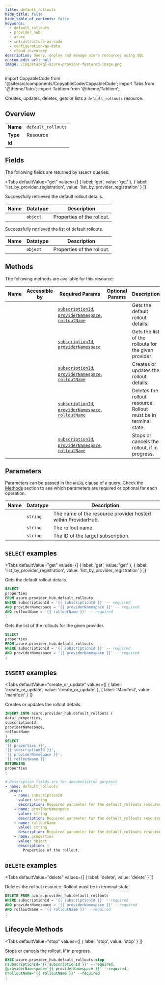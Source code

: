 ```yaml
--- 
title: default_rollouts
hide_title: false
hide_table_of_contents: false
keywords:
  - default_rollouts
  - provider_hub
  - azure
  - infrastructure-as-code
  - configuration-as-data
  - cloud inventory
description: Query, deploy and manage azure resources using SQL
custom_edit_url: null
image: /img/stackql-azure-provider-featured-image.png
---
```


import CopyableCode from '@site/src/components/CopyableCode/CopyableCode';
import Tabs from '@theme/Tabs';
import TabItem from '@theme/TabItem';

Creates, updates, deletes, gets or lists a <code>default_rollouts</code> resource.

## Overview
<table><tbody>
<tr><td><b>Name</b></td><td><code>default_rollouts</code></td></tr>
<tr><td><b>Type</b></td><td>Resource</td></tr>
<tr><td><b>Id</b></td><td><CopyableCode code="azure.provider_hub.default_rollouts" /></td></tr>
</tbody></table>

## Fields

The following fields are returned by `SELECT` queries:

<Tabs
    defaultValue="get"
    values={[
        { label: 'get', value: 'get' },
        { label: 'list_by_provider_registration', value: 'list_by_provider_registration' }
    ]}
>
<TabItem value="get">

Successfully retrieved the default rollout details.

<table>
<thead>
    <tr>
    <th>Name</th>
    <th>Datatype</th>
    <th>Description</th>
    </tr>
</thead>
<tbody>
<tr>
    <td><CopyableCode code="properties" /></td>
    <td><code>object</code></td>
    <td>Properties of the rollout.</td>
</tr>
</tbody>
</table>
</TabItem>
<TabItem value="list_by_provider_registration">

Successfully retrieved the list of default rollouts.

<table>
<thead>
    <tr>
    <th>Name</th>
    <th>Datatype</th>
    <th>Description</th>
    </tr>
</thead>
<tbody>
<tr>
    <td><CopyableCode code="properties" /></td>
    <td><code>object</code></td>
    <td>Properties of the rollout.</td>
</tr>
</tbody>
</table>
</TabItem>
</Tabs>

## Methods

The following methods are available for this resource:

<table>
<thead>
    <tr>
    <th>Name</th>
    <th>Accessible by</th>
    <th>Required Params</th>
    <th>Optional Params</th>
    <th>Description</th>
    </tr>
</thead>
<tbody>
<tr>
    <td><a href="#get"><CopyableCode code="get" /></a></td>
    <td><CopyableCode code="select" /></td>
    <td><a href="#parameter-subscriptionId"><code>subscriptionId</code></a>, <a href="#parameter-providerNamespace"><code>providerNamespace</code></a>, <a href="#parameter-rolloutName"><code>rolloutName</code></a></td>
    <td></td>
    <td>Gets the default rollout details.</td>
</tr>
<tr>
    <td><a href="#list_by_provider_registration"><CopyableCode code="list_by_provider_registration" /></a></td>
    <td><CopyableCode code="select" /></td>
    <td><a href="#parameter-subscriptionId"><code>subscriptionId</code></a>, <a href="#parameter-providerNamespace"><code>providerNamespace</code></a></td>
    <td></td>
    <td>Gets the list of the rollouts for the given provider.</td>
</tr>
<tr>
    <td><a href="#create_or_update"><CopyableCode code="create_or_update" /></a></td>
    <td><CopyableCode code="insert" /></td>
    <td><a href="#parameter-subscriptionId"><code>subscriptionId</code></a>, <a href="#parameter-providerNamespace"><code>providerNamespace</code></a>, <a href="#parameter-rolloutName"><code>rolloutName</code></a></td>
    <td></td>
    <td>Creates or updates the rollout details.</td>
</tr>
<tr>
    <td><a href="#delete"><CopyableCode code="delete" /></a></td>
    <td><CopyableCode code="delete" /></td>
    <td><a href="#parameter-subscriptionId"><code>subscriptionId</code></a>, <a href="#parameter-providerNamespace"><code>providerNamespace</code></a>, <a href="#parameter-rolloutName"><code>rolloutName</code></a></td>
    <td></td>
    <td>Deletes the rollout resource. Rollout must be in terminal state.</td>
</tr>
<tr>
    <td><a href="#stop"><CopyableCode code="stop" /></a></td>
    <td><CopyableCode code="exec" /></td>
    <td><a href="#parameter-subscriptionId"><code>subscriptionId</code></a>, <a href="#parameter-providerNamespace"><code>providerNamespace</code></a>, <a href="#parameter-rolloutName"><code>rolloutName</code></a></td>
    <td></td>
    <td>Stops or cancels the rollout, if in progress.</td>
</tr>
</tbody>
</table>

## Parameters

Parameters can be passed in the `WHERE` clause of a query. Check the [Methods](#methods) section to see which parameters are required or optional for each operation.

<table>
<thead>
    <tr>
    <th>Name</th>
    <th>Datatype</th>
    <th>Description</th>
    </tr>
</thead>
<tbody>
<tr id="parameter-providerNamespace">
    <td><CopyableCode code="providerNamespace" /></td>
    <td><code>string</code></td>
    <td>The name of the resource provider hosted within ProviderHub.</td>
</tr>
<tr id="parameter-rolloutName">
    <td><CopyableCode code="rolloutName" /></td>
    <td><code>string</code></td>
    <td>The rollout name.</td>
</tr>
<tr id="parameter-subscriptionId">
    <td><CopyableCode code="subscriptionId" /></td>
    <td><code>string</code></td>
    <td>The ID of the target subscription.</td>
</tr>
</tbody>
</table>

## `SELECT` examples

<Tabs
    defaultValue="get"
    values={[
        { label: 'get', value: 'get' },
        { label: 'list_by_provider_registration', value: 'list_by_provider_registration' }
    ]}
>
<TabItem value="get">

Gets the default rollout details.

```sql
SELECT
properties
FROM azure.provider_hub.default_rollouts
WHERE subscriptionId = '{{ subscriptionId }}' -- required
AND providerNamespace = '{{ providerNamespace }}' -- required
AND rolloutName = '{{ rolloutName }}' -- required
;
```
</TabItem>
<TabItem value="list_by_provider_registration">

Gets the list of the rollouts for the given provider.

```sql
SELECT
properties
FROM azure.provider_hub.default_rollouts
WHERE subscriptionId = '{{ subscriptionId }}' -- required
AND providerNamespace = '{{ providerNamespace }}' -- required
;
```
</TabItem>
</Tabs>


## `INSERT` examples

<Tabs
    defaultValue="create_or_update"
    values={[
        { label: 'create_or_update', value: 'create_or_update' },
        { label: 'Manifest', value: 'manifest' }
    ]}
>
<TabItem value="create_or_update">

Creates or updates the rollout details.

```sql
INSERT INTO azure.provider_hub.default_rollouts (
data__properties,
subscriptionId,
providerNamespace,
rolloutName
)
SELECT 
'{{ properties }}',
'{{ subscriptionId }}',
'{{ providerNamespace }}',
'{{ rolloutName }}'
RETURNING
properties
;
```
</TabItem>
<TabItem value="manifest">

```yaml
# Description fields are for documentation purposes
- name: default_rollouts
  props:
    - name: subscriptionId
      value: string
      description: Required parameter for the default_rollouts resource.
    - name: providerNamespace
      value: string
      description: Required parameter for the default_rollouts resource.
    - name: rolloutName
      value: string
      description: Required parameter for the default_rollouts resource.
    - name: properties
      value: object
      description: |
        Properties of the rollout.
```
</TabItem>
</Tabs>


## `DELETE` examples

<Tabs
    defaultValue="delete"
    values={[
        { label: 'delete', value: 'delete' }
    ]}
>
<TabItem value="delete">

Deletes the rollout resource. Rollout must be in terminal state.

```sql
DELETE FROM azure.provider_hub.default_rollouts
WHERE subscriptionId = '{{ subscriptionId }}' --required
AND providerNamespace = '{{ providerNamespace }}' --required
AND rolloutName = '{{ rolloutName }}' --required
;
```
</TabItem>
</Tabs>


## Lifecycle Methods

<Tabs
    defaultValue="stop"
    values={[
        { label: 'stop', value: 'stop' }
    ]}
>
<TabItem value="stop">

Stops or cancels the rollout, if in progress.

```sql
EXEC azure.provider_hub.default_rollouts.stop 
@subscriptionId='{{ subscriptionId }}' --required, 
@providerNamespace='{{ providerNamespace }}' --required, 
@rolloutName='{{ rolloutName }}' --required
;
```
</TabItem>
</Tabs>
